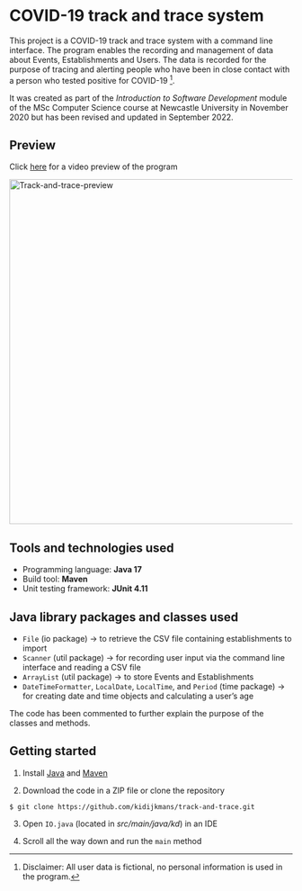 # COVID-19 track and trace system

This project is a COVID-19 track and trace system with a command line interface. The program enables the recording and management of data about Events, Establishments and Users. The data is recorded for the purpose of tracing and alerting people who have been in close contact with a person who tested positive for COVID-19 [^1].

It was created as part of the *Introduction to Software Development* module of the MSc Computer Science course at Newcastle University in November 2020 but has been revised and updated in September 2022.

## Preview

Click [here](https://youtu.be/hBZEWHxWpEQ) for a video preview of the program

<img width="613" alt="Track-and-trace-preview" src="https://user-images.githubusercontent.com/19754447/188749522-bad8362e-3236-4041-b71a-7efad33504e8.png">

## Tools and technologies used

- Programming language: **Java 17**
- Build tool: **Maven**
- Unit testing framework: **JUnit 4.11**

## Java library packages and classes used

- `File` (io package) -> to retrieve the CSV file containing establishments to import
- `Scanner` (util package) -> for recording user input via the command line interface and reading a CSV file
- `ArrayList` (util package) -> to store Events and Establishments
- `DateTimeFormatter`, `LocalDate`, `LocalTime`, and `Period` (time package) -> for creating date and time objects and calculating a user’s age

The code has been commented to further explain the purpose of the classes and methods.

## Getting started

1. Install [Java](https://www.oracle.com/java/technologies/downloads/#java17) and [Maven](https://www.baeldung.com/install-maven-on-windows-linux-mac)

2. Download the code in a ZIP file or clone the repository

``` $ git clone https://github.com/kidijkmans/track-and-trace.git ```

3. Open `IO.java` (located in *src/main/java/kd*) in an IDE

4. Scroll all the way down and run the `main` method

[^1]: Disclaimer: All user data is fictional, no personal information is used in the program.
